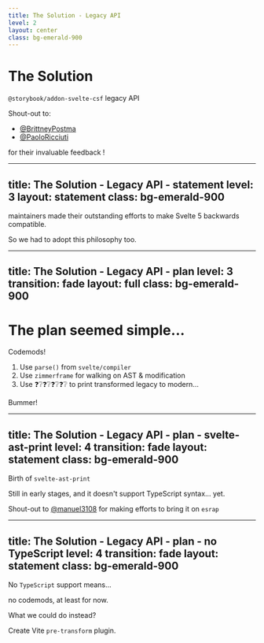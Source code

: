 ```yaml
---
title: The Solution - Legacy API
level: 2
layout: center
class: bg-emerald-900
---
```


# The Solution


<p class="text-xl"><logos-storybook-icon /> <code>@storybook/addon-svelte-csf</code> <span class="text-secondary">legacy API</span></p>

<v-click>
<p>Shout-out to:</p>
</v-click>

<v-clicks at="2">

- [@BrittneyPostma](https://twitter.com/BrittneyPostma)
- [@PaoloRicciuti](https://twitter.com/PaoloRicciuti)

</v-clicks>

<v-click at="4">
<p>for their invaluable <span class="text-secondary">feedback</span> <twemoji-heart-hands /> !</p>
</v-click>

---
title: The Solution - Legacy API - statement
level: 3
layout: statement
class: bg-emerald-900
---

<p class="text-xl"><logos-svelte-icon /> <span class="text-secondary">maintainers</span> made their outstanding efforts to make Svelte 5 <span class="text-secondary">backwards compatible</span>.</p>

<v-click>
<p class="text-xl">So <span class="text-secondary">we</span> had to adopt this philosophy too.</p>
</v-click>

---
title: The Solution - Legacy API - plan
level: 3
transition: fade
layout: full
class: bg-emerald-900
---

# The plan seemed simple...

Codemods!

<v-clicks>

1. Use `parse()` from `svelte/compiler`
2. Use `zimmerframe` for walking on AST & modification
3. Use ❓❔❓❔❓❔❓❔  to print transformed legacy to modern...

</v-clicks> 

<v-click at="4">
<p class="text-5xl">Bummer!</p>
</v-click>

---
title: The Solution - Legacy API - plan - svelte-ast-print
level: 4
transition: fade
layout: statement
class: bg-emerald-900
---

<p class="text-3xl"><twemoji-sparkles /> Birth of <logos-npm-icon /><code>svelte-ast-print</code></p>

<v-click>
<p class="text-xl">
Still in early stages, and it doesn't support <logos-typescript-icon /><span class="text-secondary">TypeScript</span> syntax... yet.
</p>
</v-click>

<v-click class="">

Shout-out to [@manuel3108](https://github.com/manuel3108) <twemoji-heart-hands /> for making efforts to bring it on <logos-npm-icon />`esrap`

</v-click>

---
title: The Solution - Legacy API - plan - no TypeScript
level: 4
transition: fade
layout: statement
class: bg-emerald-900
---

<p class="text-3xl">No <logos-typescript-icon /><code>TypeScript</code> support means...</p>

<v-click>
<p>no <span class="line-through text-secondary">codemods</span>, at least for now.</p>
</v-click>

<v-click>
<p class="text-3xl">What we could do instead?</p>
</v-click>

<v-click>
<p class="text-xl">Create <logos-vitejs />Vite <code>pre-transform</code> <span class="text-secondary">plugin</span>.</p>
</v-click>
